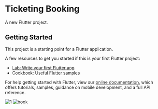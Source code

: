 # Ticketing Booking

A new Flutter project.

## Getting Started

This project is a starting point for a Flutter application.

A few resources to get you started if this is your first Flutter project:

- [Lab: Write your first Flutter app](https://flutter.dev/docs/get-started/codelab)
- [Cookbook: Useful Flutter samples](https://flutter.dev/docs/cookbook)

For help getting started with Flutter, view our
[online documentation](https://flutter.dev/docs), which offers tutorials,
samples, guidance on mobile development, and a full API reference.

![1](https://user-images.githubusercontent.com/99798368/164361214-56201732-4780-4338-9a0c-19e04baf3578.PNG)
![book](https://user-images.githubusercontent.com/99798368/164361399-77493017-81c4-4394-a4ab-caa12a67ac9b.PNG)

